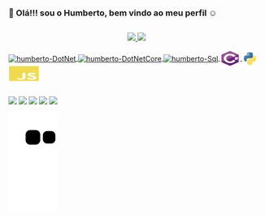 ### 👋 Olá!!! sou o Humberto, bem vindo ao meu perfil ☺️

  ##
 
<div align="center">
  <a href="https://github.com/HumbertoLLFilho">
  <img width="42%" src="https://github-readme-stats.vercel.app/api?username=HumbertoLLFilho&show_icons=true&theme=dark&include_all_commits=true&count_private=true"/>
  <img width="50%" src="https://github-readme-stats.vercel.app/api/top-langs/?username=HumbertoLLFilho&layout=compact&langs_count=7&theme=dark"/>
</div>

<div style="display: inline_block"><br>
  <img align="center" alt="humberto-DotNet" height="40" width="60" src="https://cdn.jsdelivr.net/gh/devicons/devicon/icons/dot-net/dot-net-plain-wordmark.svg" />
  <img align="center" alt="humberto-DotNetCore" height="40" width="60" src="https://cdn.jsdelivr.net/gh/devicons/devicon/icons/dotnetcore/dotnetcore-original.svg" />
  <img align="center" alt="humberto-Sql" height="40" width="60" src="https://cdn.jsdelivr.net/gh/devicons/devicon/icons/mysql/mysql-original-wordmark.svg" />
  <img align="center" alt="humberto-Csharp" height="30" width="40" src="https://raw.githubusercontent.com/devicons/devicon/master/icons/csharp/csharp-original.svg">
  <img align="center" alt="humberto-Python" height="30" width="30" src="https://raw.githubusercontent.com/devicons/devicon/master/icons/python/python-original.svg">
  <img align="center" alt="humberto-Js" height="30" width="60" src="https://raw.githubusercontent.com/devicons/devicon/master/icons/javascript/javascript-plain.svg">
</div>
    
  ##
 
<div> 
  <a href="https://www.instagram.com/betinfilho/" target="_blank"><img src="https://img.shields.io/badge/-Instagram-%23E4405F?style=for-the-badge&logo=instagram&logoColor=white" target="_blank"></a>
 	<a href="https://www.twitch.tv/vtz_betin" target="_blank"><img src="https://img.shields.io/badge/Twitch-9146FF?style=for-the-badge&logo=twitch&logoColor=white" target="_blank"></a>
 <a href="https://discord.com/users/Vtz#9494" target="_blank"><img src="https://img.shields.io/badge/Discord-7289DA?style=for-the-badge&logo=discord&logoColor=white" target="_blank"></a> 
  <a href = "mailto:hllfilho@gmail.com"><img src="https://img.shields.io/badge/-Gmail-%23333?style=for-the-badge&logo=gmail&logoColor=white" target="_blank"></a>
  <a href="https://www.linkedin.com/in/humberto-lisboa-26128b195" target="_blank"><img src="https://img.shields.io/badge/-LinkedIn-%230077B5?style=for-the-badge&logo=linkedin&logoColor=white" target="_blank"></a> 
 
  ![Snake animation](https://github.com/HumbertoLLFilho/HumbertoLLFilho/blob/output/github-contribution-grid-snake.svg)
 
</div>
